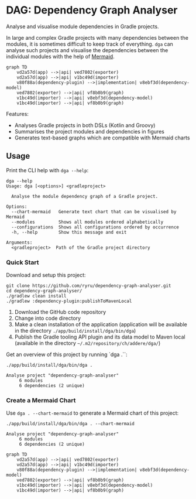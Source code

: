 # DAG: Dependency Graph Analyser

Analyse and visualise module dependencies in Gradle projects.

In large and complex Gradle projects with many dependencies between the modules, it is sometimes
difficult to keep track of everything. `dga` can analyse such projects and visualise the
dependencies between the individual modules with the help of [Mermaid](https://mermaid.js.org/).

```mermaid
graph TD
    vd2a57d(app) -->|api| ved7802(exporter)
    vd2a57d(app) -->|api| v1bc49d(importer)
    v80f88a(dependency-plugin) -->|implementation| v8ebf3d(dependency-model)
    ved7802(exporter) -->|api| vf8b0b9(graph)
    v1bc49d(importer) -->|api| v8ebf3d(dependency-model)
    v1bc49d(importer) -->|api| vf8b0b9(graph)
```

Features:

* Analyses Gradle projects in both DSLs (Kotlin and Groovy)
* Summarises the project modules and dependencies in figures
* Generates text-based graphs which are compatible with Mermaid charts

## Usage

Print the CLI help with `dga --help`:

```
dga --help
Usage: dga [<options>] <gradleproject>

  Analyse the module dependency graph of a Gradle project.

Options:
  --chart-mermaid   Generate text chart that can be visualised by Mermaid
  --modules         Shows all modules ordered alphabetically
  --configurations  Shows all configurations ordered by occurrence
  -h, --help        Show this message and exit

Arguments:
  <gradleproject>  Path of the Gradle project directory
```

### Quick Start

Download and setup this project:

```
git clone https://github.com/ryru/dependency-graph-analyser.git
cd dependency-graph-analyser/
./gradlew clean install
./gradlew :dependency-plugin:publishToMavenLocal
```

1. Download the GitHub code repository
2. Change into code directory
3. Make a clean installation of the application (application will be available in the
   directory `./app/build/install/dga/bin/dga`)
4. Publish the Gradle tooling API plugin and its data model to Maven local (available in the
   directory `~/.m2/repository/ch/addere/dga/`)

Get an overview of this project by running `dga .``:

```
./app/build/install/dga/bin/dga .

Analyse project "dependency-graph-analyser"
     6 modules
     6 dependencies (2 unique)
```

### Create a Mermaid Chart

Use `dga . --chart-mermaid` to generate a Mermaid chart of this project:

```
./app/build/install/dga/bin/dga . --chart-mermaid

Analyse project "dependency-graph-analyser"
     6 modules
     6 dependencies (2 unique)

graph TD
    vd2a57d(app) -->|api| ved7802(exporter)
    vd2a57d(app) -->|api| v1bc49d(importer)
    v80f88a(dependency-plugin) -->|implementation| v8ebf3d(dependency-model)
    ved7802(exporter) -->|api| vf8b0b9(graph)
    v1bc49d(importer) -->|api| v8ebf3d(dependency-model)
    v1bc49d(importer) -->|api| vf8b0b9(graph)
```
